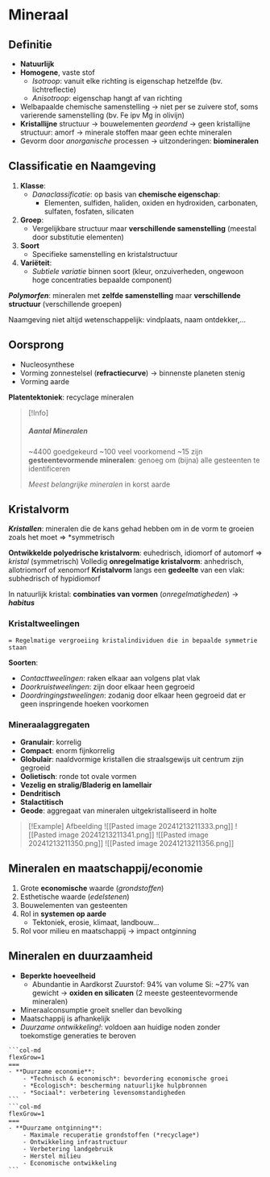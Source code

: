 # Mineraal
## Definitie
- **Natuurlijk**
- **Homogene**, vaste stof
	- *Isotroop*: vanuit elke richting is eigenschap hetzelfde (bv. lichtreflectie)
	- *Anisotroop*: eigenschap hangt af van richting
- Welbapaalde chemische samenstelling
	-> niet per se zuivere stof, soms varierende samenstelling (bv. Fe ipv Mg in olivijn)
- **Kristallijne** structuur
	-> bouwelementen *geordend*
	-> geen kristallijne structuur: amorf -> minerale stoffen maar geen echte mineralen
- Gevorm door *anorganische* processen
	-> uitzonderingen: **biomineralen**
## Classificatie en Naamgeving
1. **Klasse**: 
	- *Danaclassificatie*: op basis van **chemische eigenschap**:
		- Elementen, sulfiden, haliden, oxiden en hydroxiden, carbonaten, sulfaten, fosfaten, silicaten
2. **Groep**: 
	- Vergelijkbare structuur maar **verschillende samenstelling** (meestal door substitutie elementen)
3. **Soort**
	- Specifieke samenstelling en kristalstructuur
4. **Variëteit**:
	- *Subtiele variatie* binnen soort (kleur, onzuiverheden, ongewoon hoge concentraties bepaalde component)

***Polymorfen***: mineralen met **zelfde samenstelling** maar **verschillende structuur** (verschillende groepen)

Naamgeving niet altijd wetenschappelijk: vindplaats, naam ontdekker,...
## Oorsprong
- Nucleosynthese
- Vorming zonnestelsel (**refractiecurve**)
	-> binnenste planeten stenig
- Vorming aarde

**Platentektoniek**: recyclage mineralen

> [!Info]
> ##### Aantal Mineralen
> ~4400 goedgekeurd
> ~100 veel voorkomend
> ~15 zijn **gesteentevormende mineralen**: genoeg om (bijna) alle gesteenten te identificeren
> 
>  *Meest belangrijke mineralen* in korst aarde

## Kristalvorm
***Kristallen***: mineralen die de kans gehad hebben om in de vorm te groeien zoals het moet
	=> *symmetrisch

**Ontwikkelde polyedrische kristalvorm**: euhedrisch, idiomorf of automorf
	=> *kristal* (symmetrisch)
Volledig **onregelmatige kristalvorm**: anhedrisch, allotriomorf of xenomorf
**Kristalvorm** langs een **gedeelte** van een vlak: subhedrisch of hypidiomorf

In natuurlijk kristal: **combinaties van vormen** (*onregelmatigheden*)
-> ***habitus***
### Kristaltweelingen
	= Regelmatige vergroeiing kristalindividuen die in bepaalde symmetrie staan
	
**Soorten**:
- *Contacttweelingen*: raken elkaar aan volgens plat vlak
- *Doorkruistweelingen*: zijn door elkaar heen gegroeid
- *Doordringingstweelingen*: zodanig door elkaar heen gegroeid dat er geen inspringende hoeken voorkomen
### Mineraalaggregaten
- **Granulair**: korrelig
- **Compact**: enorm fijnkorrelig
- **Globulair**: naaldvormige kristallen die straalsgewijs uit centrum zijn gegroeid
- **Oolietisch**: ronde tot ovale vormen
- **Vezelig en stralig/Bladerig en lamellair**
- **Dendritisch**
- **Stalactitisch**
- **Geode**: aggregaat van mineralen uitgekristalliseerd in holte

> [!Example] Afbeelding
> ![[Pasted image 20241213211333.png]]
> ![[Pasted image 20241213211341.png]]
> ![[Pasted image 20241213211350.png]]
> ![[Pasted image 20241213211356.png]]


## Mineralen en maatschappij/economie
1. Grote **economische** waarde (*grondstoffen*)
2. Esthetische waarde (*edelstenen*)
3. Bouwelementen van gesteenten
4. Rol in **systemen op aarde**
	- Tektoniek, erosie, klimaat, landbouw...
5. Rol voor milieu en maatschappij
	-> impact ontginning
## Mineralen en duurzaamheid
- **Beperkte hoeveelheid**
	- Abundantie in Aardkorst
		Zuurstof: 94% van volume
		Si: ~27% van gewicht
		-> **oxiden en silicaten** (2 meeste gesteentevormende mineralen)
- Mineraalconsumptie groeit sneller dan bevolking
- Maatschappij is afhankelijk
- *Duurzame ontwikkeling!*: voldoen aan huidige noden zonder toekomstige generaties te beroven
````col
```col-md
flexGrow=1
===
- **Duurzame economie**: 
	- *Technisch & economisch*: bevordering economische groei
	- *Ecologisch*: bescherming natuurlijke hulpbronnen
	- *Sociaal*: verbetering levensomstandigheden
```
```col-md
flexGrow=1
===
- **Duurzame ontginning**:
	- Maximale recuperatie grondstoffen (*recyclage*)
	- Ontwikkeling infrastructuur
	- Verbetering landgebruik
	- Herstel milieu
	- Economische ontwikkeling
```
````
